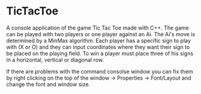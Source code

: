 # TicTacToe
A console application of the game Tic Tac Toe made with C++. The game can be played with two players or one player against an Ai. The Ai's move is determined by a MinMax algorithm. Each player has a specific sign to play with (X or O) and they can input coordinates where they want their sign to be placed on the playing field. To win a player must place three of his signs in a horizontal, vertical or diagonal row.

If there are problems with the command consolse window you can fix them by right clicking on the top of the window -> Properties -> Font/Layout and change the font and window size.
